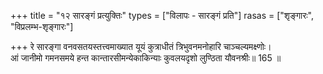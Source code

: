 +++
title = "१२ सारङ्गं प्रत्युक्तिः"
types = ["विलापः - सारङ्गं प्रति"]
rasas = ["शृङ्गारः", "विप्रलम्भ-शृङ्गारः"]

+++
रे सारङ्गा वनवसतयस्तत्त्वमाख्यात यूयं कुत्राधीतं त्रिभुवनमनोहारि चाञ्चल्यमक्ष्णोः।  
आं जानीमो गमनसमये हन्त कान्तारसीमन्येकाकिन्याः कुवलयदृशो लुण्ठिता यौवनश्रीः॥ 165 ॥  